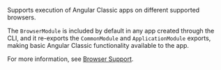 Supports execution of Angular Classic apps on different supported browsers.

The `BrowserModule` is included by default in any app created through the CLI,
and it re-exports the `CommonModule` and `ApplicationModule` exports,
making basic Angular Classic functionality available to the app.

For more information, see [Browser Support](guide/browser-support).